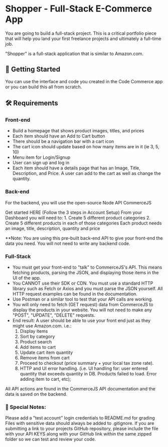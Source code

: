 # Shopper - Full-Stack E-Commerce App
You are going to build a full-stack project. This is a critical portfolio piece that will help you land your first freelance projects and ultimately a full-time job.

"Shopper" is a full-stack application that is similar to Amazon.com.

## 📣 Getting Started
You can use the interface and code you created in the Code Commerce app or you can build this all from scratch.

## 🛠 Requirements
### Front-end
- Build a homepage that shows product images, titles, and prices
- Each item should have an Add to Cart button
- There should be a navigation bar with a cart icon
- The cart icon should update based on how many items are in it (ie 3, 5, 10)
- Menu item for Login/Signup
- User can sign up and log in
- Each item should have a details page that has an Image, Title, Description, and Price. A user can add to the cart as well as change the quantity.

### Back-end
For the backend, you will use the open-source Node API CommerceJS

Get started HERE (Follow the 3 steps in Account Setup)
From your Dashboard you will need to:
    1. Create 5 different product categories
    2. Create 5 different products in each of those categories
Each product needs an image, title, description, quantity and price

**Note: You are using this pre-built back-end API to give your front-end the data you need. You will not need to write any backend code.

### Full-Stack
- You must get your front-end to "talk" to CommerceJS's API. This means fetching products, parsing the JSON, and displaying those items in the UI of the app.
- You CANNOT use their SDK or CDN. You must use a standard HTTP library such as Fetch or Axios and you must parse the JSON yourself. All HTTP request examples can be found in the documentation.
- Use Postman or a similar tool to test that your API calls are working.
- You will only need to fetch (GET request) data from CommerceJS to display the products in your website. You will not need to make any "POST", "UPDATE", "DELETE" requests.
- End result: A user should be able to use your front end just as they might use Amazon.com. i.e.:
    1. Display items
    2. Sort by category
    3. Product search
    4. Add items to cart
    5. Update cart item quantity
    6. Remove items from cart
    7. Proceed to checkout (price summary + your local tax zone rate).
    8. HTTP and UI error handling. (i.e. UI handling for: user entered quantity that exceeds quantity in DB. Products failed to load. Error adding item to cart, etc);

All API actions are found in the CommerceJS API documentation and the data is saved on the backend.


### 📝 Special Notes:
Please add a "test account" login credentials to README.md for grading
Files with sensitive data should always be added to .gitignore. If you are submitting a link to your projects GitHub repository, please include the file with your API KEYS along with your GitHub link within the same zipped folder so we can test and review your code.
